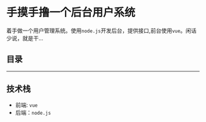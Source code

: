 # 手摸手撸一个后台用户系统


着手做一个用户管理系统。使用`node.js`开发后台，提供接口,前台使用`vue`。闲话少说，就是干...



## 目录

<hr>

## 技术栈

* 前端: `vue`
* 后端：`node.js`


